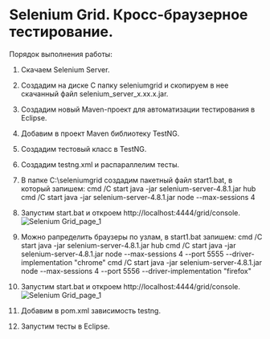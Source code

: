 # Selenium Grid. Кросс-браузерное тестирование.

Порядок выполнения работы:

1. Скачаем Selenium Server.

2. Создадим на диске C папку seleniumgrid и скопируем в нее скачанный файл selenium_server_x.xx.x.jar.

3. Создадим новый Maven-проект для автоматизации тестирования в Eclipse.

4. Добавим в проект Maven библиотеку TestNG.

5. Создадим тестовый класс в TestNG.

6. Создадим testng.xml и распараллелим тесты.

7. В папке C:\seleniumgrid  создадим пакетный файл start1.bat, в который запишем:
cmd /C start java -jar selenium-server-4.8.1.jar hub
cmd /C start java -jar selenium-server-4.8.1.jar node --max-sessions 4

8. Запустим start.bat и откроем http://localhost:4444/grid/console.
![Selenium Grid_page_1](https://user-images.githubusercontent.com/127390983/228629169-7763c41a-7cff-4eb2-b35e-916ca5cf221e.jpg)



9. Можно рапределить браузеры по узлам, в start1.bat запишем:
cmd /C start java -jar selenium-server-4.8.1.jar hub
cmd /C start java -jar selenium-server-4.8.1.jar node --max-sessions 4 --port 5555 --driver-implementation "chrome"
cmd /C start java -jar selenium-server-4.8.1.jar node --max-sessions 4 --port 5556 --driver-implementation "firefox"

10. Запустим start.bat и откроем http://localhost:4444/grid/console.
![Selenium Grid_page_1](https://user-images.githubusercontent.com/127390983/228628695-4f35343b-f1b3-404f-90a9-412754ea0b86.jpg)


11. Добавим в pom.xml зависимость testng.

12. Запустим тесты в Eclipse.
